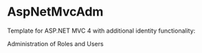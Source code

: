 # AspNetMvcAdm
Template for ASP.NET MVC 4 with additional identity functionality:

Administration of Roles and Users
